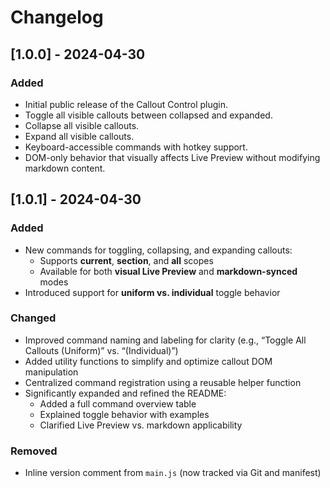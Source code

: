 # Changelog

## [1.0.0] - 2024-04-30

### Added
- Initial public release of the Callout Control plugin.
- Toggle all visible callouts between collapsed and expanded.
- Collapse all visible callouts.
- Expand all visible callouts.
- Keyboard-accessible commands with hotkey support.
- DOM-only behavior that visually affects Live Preview without modifying markdown content.

## [1.0.1] - 2024-04-30

### Added
- New commands for toggling, collapsing, and expanding callouts:
  - Supports **current**, **section**, and **all** scopes
  - Available for both **visual Live Preview** and **markdown-synced** modes
- Introduced support for **uniform vs. individual** toggle behavior

### Changed
- Improved command naming and labeling for clarity (e.g., “Toggle All Callouts (Uniform)” vs. “(Individual)”)
- Added utility functions to simplify and optimize callout DOM manipulation
- Centralized command registration using a reusable helper function
- Significantly expanded and refined the README:
  - Added a full command overview table
  - Explained toggle behavior with examples
  - Clarified Live Preview vs. markdown applicability

### Removed
- Inline version comment from `main.js` (now tracked via Git and manifest)
